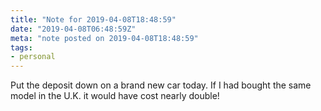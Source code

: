 ```yaml
---
title: "Note for 2019-04-08T18:48:59"
date: "2019-04-08T06:48:59Z"
meta: "note posted on 2019-04-08T18:48:59"
tags:
- personal
---
```

Put the deposit down on a brand new car today. If I had bought the same model in the U.K. it would have cost nearly double!
